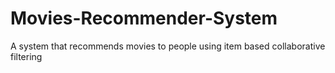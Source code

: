 # Movies-Recommender-System
A system that recommends movies to people using item based collaborative filtering
